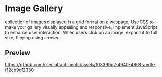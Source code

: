 # Image Gallery
 collection of images displayed in a grid  format on a webpage, Use CSS to make your gallery visually appealing and responsive, Implement JavaScript to enhance user interaction. When users click on an image, expand it to full size, flipping using arrows.
 ## Preview
 https://github.com/user-attachments/assets/f03399c2-4940-4868-aed5-f12cb9d12330
